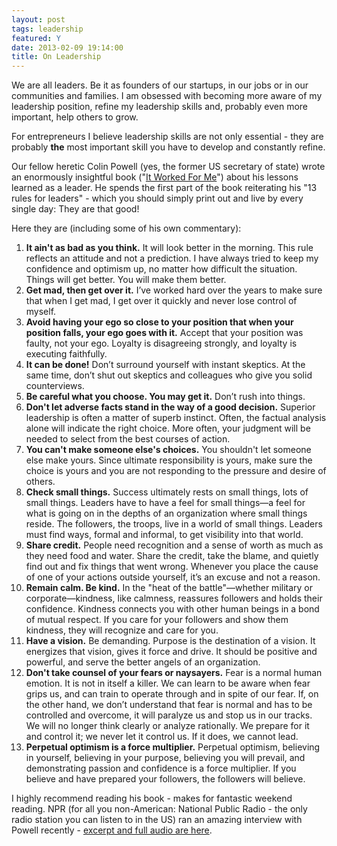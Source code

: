 ```yaml
---
layout: post
tags: leadership
featured: Y
date: 2013-02-09 19:14:00
title: On Leadership
---
```

We are all leaders. Be it as founders of our startups, in our jobs or in our communities and families. I am obsessed with becoming more aware of my leadership position, refine my leadership skills and, probably even more important, help others to grow.

For entrepreneurs I believe leadership skills are not only essential - they are probably **the** most important skill you have to develop and constantly refine.

Our fellow heretic Colin Powell (yes, the former US secretary of state) wrote an enormously insightful book ("[It Worked For Me](http://www.amazon.com/Worked-Me-Life-Leadership/dp/0062135120)") about his lessons learned as a leader. He spends the first part of the book reiterating his "13 rules for leaders" - which you should simply print out and live by every single day: They are that good!

Here they are (including some of his own commentary):

1. **It ain't as bad as you think.** It will look better in the morning. This rule reflects an attitude and not a prediction. I have always tried to keep my confidence and optimism up, no matter how difficult the situation. Things will get better. You will make them better.
2. **Get mad, then get over it.** I’ve worked hard over the years to make sure that when I get mad, I get over it quickly and never lose control of myself.
3. **Avoid having your ego so close to your position that when your position falls, your ego goes with it.** Accept that your position was faulty, not your ego. Loyalty is disagreeing strongly, and loyalty is executing faithfully.
4. **It can be done!** Don’t surround yourself with instant skeptics. At the same time, don’t shut out skeptics and colleagues who give you solid counterviews.
5. **Be careful what you choose. You may get it.** Don’t rush into things.
6. **Don't let adverse facts stand in the way of a good decision.** Superior leadership is often a matter of superb instinct. Often, the factual analysis alone will indicate the right choice. More often, your judgment will be needed to select from the best courses of action.
7. **You can't make someone else's choices.** You shouldn't let someone else make yours. Since ultimate responsibility is yours, make sure the choice is yours and you are not responding to the pressure and desire of others.
8. **Check small things.** Success ultimately rests on small things, lots of small things. Leaders have to have a feel for small things—a feel for what is going on in the depths of an organization where small things reside. The followers, the troops, live in a world of small things. Leaders must find ways, formal and informal, to get visibility into that world.
9. **Share credit.** People need recognition and a sense of worth as much as they need food and water. Share the credit, take the blame, and quietly find out and fix things that went wrong. Whenever you place the cause of one of your actions outside yourself, it’s an excuse and not a reason.
10. **Remain calm. Be kind.** In the "heat of the battle"—whether military or corporate—kindness, like calmness, reassures followers and holds their confidence. Kindness connects you with other human beings in a bond of mutual respect. If you care for your followers and show them kindness, they will recognize and care for you.
11. **Have a vision.** Be demanding. Purpose is the destination of a vision. It energizes that vision, gives it force and drive. It should be positive and powerful, and serve the better angels of an organization.
12. **Don't take counsel of your fears or naysayers.** Fear is a normal human emotion. It is not in itself a killer. We can learn to be aware when fear grips us, and can train to operate through and in spite of our fear. If, on the other hand, we don’t understand that fear is normal and has to be controlled and overcome, it will paralyze us and stop us in our tracks. We will no longer think clearly or analyze rationally. We prepare for it and control it; we never let it control us. If it does, we cannot lead.
13. **Perpetual optimism is a force multiplier.** Perpetual optimism, believing in yourself, believing in your purpose, believing you will prevail, and demonstrating passion and confidence is a force multiplier. If you believe and have prepared your followers, the followers will believe.

I highly recommend reading his book - makes for fantastic weekend reading. NPR (for all you non-American: National Public Radio - the only radio station you can listen to in the US) ran an amazing interview with Powell recently - [excerpt and full audio are here](http://www.npr.org/2012/05/22/153296714/it-worked-for-me-life-lessons-from-colin-powell).